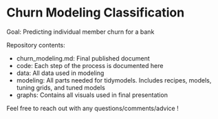 # Churn Modeling Classification

Goal: Predicting individual member churn for a bank

Repository contents:  
- churn_modeling.md: Final published document
- code: Each step of the process is documented here
- data: All data used in modeling
- modeling: All parts needed for tidymodels. Includes recipes, models, tuning grids, and tuned models
- graphs: Contains all visuals used in final presentation

Feel free to reach out with any questions/comments/advice !

